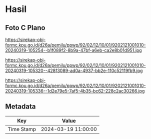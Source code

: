 # Hasil

## Foto C Plano

https://sirekap-obj-formc.kpu.go.id/d26a/pemilu/ppwp/92/02/12/10/01/9202121001010-20240319-105254--b1f089f2-8b9a-47bf-a6eb-ca2e8b01d951.jpg

https://sirekap-obj-formc.kpu.go.id/d26a/pemilu/ppwp/92/02/12/10/01/9202121001010-20240319-105320--428f3089-ad0a-4937-bb2e-110c52119fb9.jpg

https://sirekap-obj-formc.kpu.go.id/d26a/pemilu/ppwp/92/02/12/10/01/9202121001010-20240319-105336--1d2e79e5-7af5-4b35-bc62-228c2ac30266.jpg


## Metadata

| Key        | Value               |
| ---------- | ------------------- |
| Time Stamp | 2024-03-19 11:00:00 |



